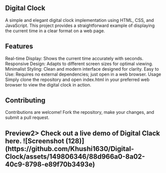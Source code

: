 <h2>Digital Clock</h2>

A simple and elegant digital clock implementation using HTML, CSS, and JavaScript. This project provides a straightforward example of displaying the current time in a clear format on a web page.

<h2>Features</h2>
Real-time Display: Shows the current time accurately with seconds.
Responsive Design: Adapts to different screen sizes for optimal viewing.
Minimalist Styling: Clean and modern interface designed for clarity.
Easy to Use: Requires no external dependencies; just open in a web browser.
Usage
Simply clone the repository and open index.html in your preferred web browser to view the digital clock in action.

<h2>Contributing</h2>
Contributions are welcome! Fork the repository, make your changes, and submit a pull request.

<h2>Preview</h>2>
Check out a live demo of Digital Clack here.
![Screenshot (128)](https://github.com/Khushi1630/Digital-Clock/assets/149806346/88d966a0-8a02-40c9-8798-e89f70b3493e)

